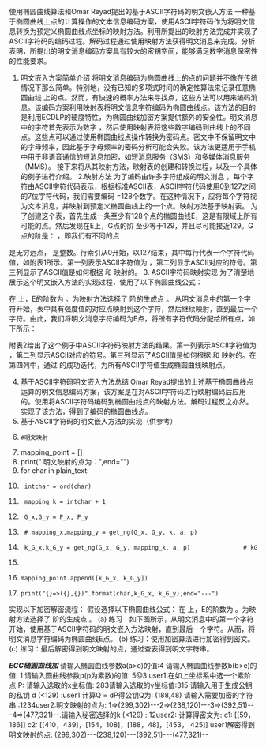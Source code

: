 使用椭圆曲线算法和Omar Reyad提出的基于ASCII字符码的明文嵌入方法
一种基于椭圆曲线上点的计算操作的文本信息编码方案，使用ASCII字符码作为将明文信息转换为预定义椭圆曲线点坐标的映射方法。利用所提出的映射方法完成并实现了ASCII字符码的编码过程。解码过程通过使用映射方法获得明文消息来完成。分析表明，所提出的明文消息编码方案具有较大的密钥空间，能够满足数字消息保密性的性能要求。
1.	明文嵌入方案简单介绍
将明文消息编码为椭圆曲线上的点的问题并不像在传统情况下那么简单。特别地，没有已知的多项式时间的确定性算法来记录任意椭圆曲线 上的点。然而，有快速的概率方法来寻找点，这些方法可以用来编码消息。该编码方案利用映射表将明文信息字符编码为椭圆曲线点。该方法的目的是利用ECDLP的硬度特性，为椭圆曲线加密方案提供额外的安全性。明文消息 中的字符首先表示为数字 ，然后使用映射表将这些数字编码到曲线上的不同点。这些点可以通过使用椭圆曲线点操作转换为密码点。密文中不保留明文中的字母频率，因此基于字母频率的密码分析可能会失败。该方法更适用于手机中用于非语音通信的短消息加密，如短消息服务（SMS）和多媒体消息服务（MMS）。
接下来将从其映射方法，映射表的创建和转换过程，以及一个具体的例子进行介绍。
2.映射方法
为了编码由许多字符组成的明文消息 ，每个字符由ASCII字符代码表示，根据标准ASCII表，ASCII字符代码使用0到127之间的7位字符代码，我们需要编码 =128个数字。在这种情况下，应将每个字符视为文本消息，并映射到预定义椭圆曲线上的一个点。映射方法基于映射表。
为了创建这个表，首先生成一条至少有128个点的椭圆曲线E，这是有限域上所有可能的点。然后发现在E上，G点的阶 至少等于129，并且尽可能接近129。G点的阶是： ，即我们有不同的点
 
 是无穷远点， 是整数。行索引从0开始，以127结束，其中每行代表一个字符代码值，如附表1所示。第一列表示ASCII字符值为 ，第二列显示ASCII对应的符号。第三列显示了ASCII值是如何根据 和 映射的。
3. ASCII字符码映射实现
为了清楚地展示这个明文嵌入方法的实现过程，使用了以下椭圆曲线公式：
 
在 上，E的阶数为  。为映射方法选择了 阶的生成点 。
从明文消息中的第一个字符开始，表中具有强度值的对应点映射到这个字符，然后继续映射，直到最后一个字符。由此，我们将明文消息字符编码为E点，将所有字符代码分配给所有点，如下所示：
  
附表2给出了这个例子中ASCII字符码映射方法的结果。第一列表示ASCII字符值为 ，第二列显示ASCII对应的符号。第三列显示了ASCII值是如何根据 和 映射的。在第四列中，通过 的成功迭代，为所有ASCII字符值生成椭圆曲线映射点。

4. 基于ASCII字符码明文嵌入方法总结
Omar Reyad提出的上述基于椭圆曲线点运算的明文信息编码方案，该方案是在对ASCII字符码进行映射编码后应用的。使用将ASCII字符码编码到椭圆曲线点的映射方法。解码过程反之亦然。实现了该方法，得到了编码的椭圆曲线点。
5. 基于ASCII字符码的明文嵌入方法的实现（供参考）
1.	   #明文映射  
2.	mapping_point = []  
3.	print("       明文映射的点为：",end="")  
4.	for char in plain_text:  
5.	    intchar = ord(char)  
6.	    mapping_k = intchar + 1  
7.	    G_x,G_y = P_x, P_y  
8.	    # mapping_x,mapping_y = get_ng(G_x, G_y, k, a, p)  
9.	    k_G_x,k_G_y = get_ng(G_x, G_y, mapping_k, a, p)               # kG  
10.	  
11.	    mapping_point.append([k_G_x, k_G_y])  
12.	    print("{}=>({},{})".format(char,k_G_x, k_G_y),end="---")  


实现以下加密解密流程：
     假设选择以下椭圆曲线公式： 
在 上，E的阶数为  。为映射方法选择了 阶的生成点 。
(a)	练习：如下图所示，从明文消息中的第一个字符开始，使用基于ASCII字符码的明文嵌入方法映射，直到最后一个字符。从而，将明文消息字符编码为椭圆曲线E点。
(b)	练习：使用加密算法进行加密得到密文。
(c)	练习：最后解密得到明文映射的点，通过查表得到明文字符串。

*****ECC随圆曲线加*****
请输入椭圆曲线参数a(a>o)的值:4
请输入椭圆曲线参数b(b>e)的值: 1
请输入圆曲线参数p(p为素数)的值: 5@3
user1:在如上坐标系中选一个素阶点 P:
请输入选取的x坐标值: 283请输入选取的y坐标值:315
请输入用于生成公钥的私钥 d (<129) :user1:计算Q = dP得公钥Q为: (188,48)
请输入需要加密的字符串 :1234user2:明文映射的点为: 1=>(299,302)---2=>(238,120)---3=>(392,51)---4=>(477,321)--.请输入秘密选择的k (<129) : 12user2:
计算得密文为: c1: [[59，186]]
c2: [[410，439]，[154，108]，[188，48]，[453， 425]]
user1解密得到明文映射的点: (299,302)---(238,120)---(392,51)---(477,321)--
